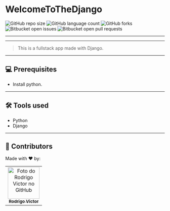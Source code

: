 # WelcomeToTheDjango

<!--- https://shields.io --->

![GitHub repo size](https://img.shields.io/github/repo-size/rodrigorvsn/WelcomeToTheDjango?style=for-the-badge)
![GitHub language count](https://img.shields.io/github/languages/count/rodrigorvsn/WelcomeToTheDjango?style=for-the-badge)
![GitHub forks](https://img.shields.io/github/forks/rodrigorvsn/WelcomeToTheDjango?style=for-the-badge)
![Bitbucket open issues](https://img.shields.io/bitbucket/issues/rodrigorvsn/WelcomeToTheDjango?style=for-the-badge)
![Bitbucket open pull requests](https://img.shields.io/bitbucket/pr-raw/rodrigorvsn/WelcomeToTheDjango?style=for-the-badge)

___
<!--- #################### mudar badges #################### --->





<!--- #################### mudar imagem exemplo #################### --->
___
> This is a fullstack app made with Django.
___
## 💻 Prerequisites

- Install python.
<!--- #################### mudar pré-requisitos  ####################--->
___
## 🛠 Tools used

- Python
- Django

<!--- #################### mudar ferramentas #################### --->

___

## 🤝 Contributors

Made with ❤️ by:

<table>
  <tr>
    <td align="center">
      <a href="#">
        <img src="https://github.com/rodrigorvsn.png" width="100px;" alt="Foto do Rodrigo Victor no GitHub"/><br>
        <sub>
          <b>Rodrigo Victor</b>
        </sub>
      </a>
    </td>
  </tr>
</table>

